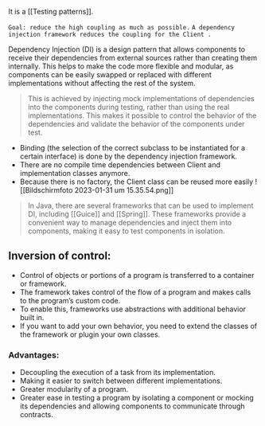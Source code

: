It is a [[Testing patterns]].

`Goal: reduce the high coupling as much as possible.`
`A dependency injection framework reduces the coupling for the Client .`

Dependency Injection (DI) is a design pattern that allows components to receive their dependencies from external sources rather than creating them internally. This helps to make the code more flexible and modular, as components can be easily swapped or replaced with different implementations without affecting the rest of the system.

> This is achieved by injecting mock implementations of dependencies into the components during testing, rather than using the real implementations. This makes it possible to control the behavior of the dependencies and validate the behavior of the components under test.

- Binding (the selection of the correct subclass to be instantiated for a certain interface) is done by the dependency injection framework.
- There are no compile time dependencies between Client and implementation classes anymore.
- Because there is no factory, the Client class can be reused more easily
![[Bildschirm­foto 2023-01-31 um 15.35.54.png]]



> In Java, there are several frameworks that can be used to implement DI, including [[Guice]] and [[Spring]]. These frameworks provide a convenient way to manage dependencies and inject them into components, making it easy to test components in isolation.



## Inversion of control:
- Control of objects or portions of a program is transferred to a container or framework.
- The framework takes control of the flow of a program and makes calls to the program’s custom code.
- To enable this, frameworks use abstractions with additional behavior built in.
- If you want to add your own behavior, you need to extend the classes of the framework or plugin your own classes.

### Advantages:
- Decoupling the execution of a task from its implementation.
- Making it easier to switch between different implementations.
- Greater modularity of a program.
- Greater ease in testing a program by isolating a component or mocking its dependencies and allowing components to communicate through contracts.